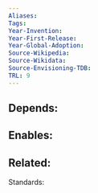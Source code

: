 ```yaml
---
Aliases: 
Tags: 
Year-Invention: 
Year-First-Release: 
Year-Global-Adoption: 
Source-Wikipedia: 
Source-Wikidata: 
Source-Envisioning-TDB: 
TRL: 9
---
```


Depends:
-
Enables:
-
Related:
-
Standards:
